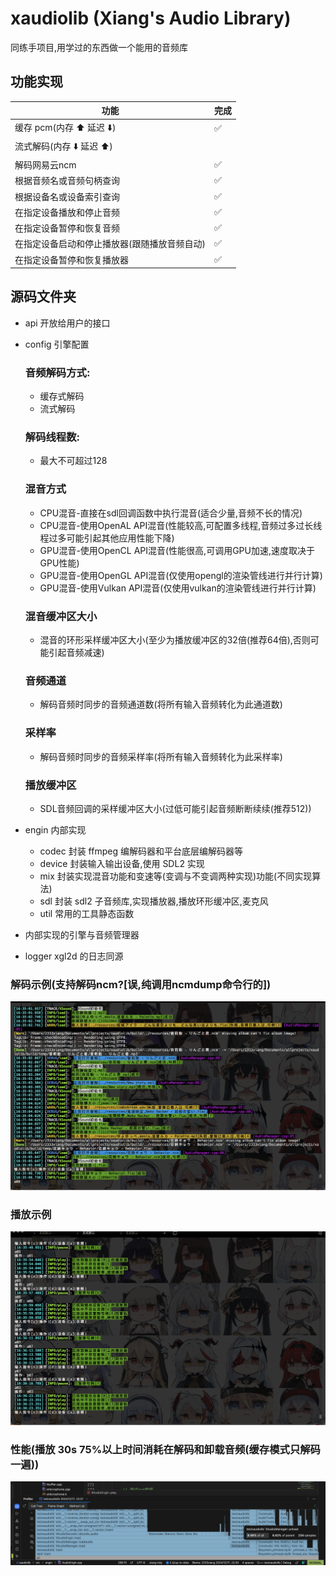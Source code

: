 # xaudiolib (Xiang's Audio Library)

同练手项目,用学过的东西做一个能用的音频库

## 功能实现
| 功能                      | 完成 |
|-------------------------|----|
| 缓存 pcm(内存 ⬆️ 延迟 ⬇️)     | ✅  |
| 流式解码(内存 ⬇️ 延迟 ⬆️)       |    |
| 解码网易云ncm                | ✅  |
| 根据音频名或音频句柄查询            | ✅  |
| 根据设备名或设备索引查询            | ✅  |
| 在指定设备播放和停止音频            | ✅  |
| 在指定设备暂停和恢复音频            | ✅  |
| 在指定设备启动和停止播放器(跟随播放音频自动) | ✅  |
| 在指定设备暂停和恢复播放器           | ✅  |

## 源码文件夹

-   api
    开放给用户的接口
-   config
    引擎配置
    ### 音频解码方式:
    - 缓存式解码
    - 流式解码
    ### 解码线程数:
    - 最大不可超过128
    ### 混音方式
    - CPU混音-直接在sdl回调函数中执行混音(适合少量,音频不长的情况)
    - CPU混音-使用OpenAL API混音(性能较高,可配置多线程,音频过多过长线程过多可能引起其他应用性能下降)
    - GPU混音-使用OpenCL API混音(性能很高,可调用GPU加速,速度取决于GPU性能)
    - GPU混音-使用OpenGL API混音(仅使用opengl的渲染管线进行并行计算)
    - GPU混音-使用Vulkan API混音(仅使用vulkan的渲染管线进行并行计算)
    ### 混音缓冲区大小
    - 混音的环形采样缓冲区大小(至少为播放缓冲区的32倍(推荐64倍),否则可能引起音频减速)
    ### 音频通道
    - 解码音频时同步的音频通道数(将所有输入音频转化为此通道数)
    ### 采样率
    - 解码音频时同步的音频采样率(将所有输入音频转化为此采样率)
    ### 播放缓冲区
    - SDL音频回调的采样缓冲区大小(过低可能引起音频断断续续(推荐512))

-   engin
    内部实现
    -   codec 封装 ffmpeg 编解码器和平台底层编解码器等
    -   device 封装输入输出设备,使用 SDL2 实现
    -   mix 封装实现混音功能和变速等(变调与不变调两种实现)功能(不同实现算法)
    -   sdl 封装 sdl2 子音频库,实现播放器,播放环形缓冲区,麦克风
    -   util 常用的工具静态函数
-   内部实现的引擎与音频管理器
-   logger xgl2d 的日志同源

### 解码示例(支持解码ncm?[误,纯调用ncmdump命令行的])

![sample](ncmdecode.jpg)

### 播放示例

![playsample](playsample.jpg)

### 性能(播放 30s 75%以上时间消耗在解码和卸载音频(缓存模式只解码一遍))

![profile1217](profile1217.jpg)

